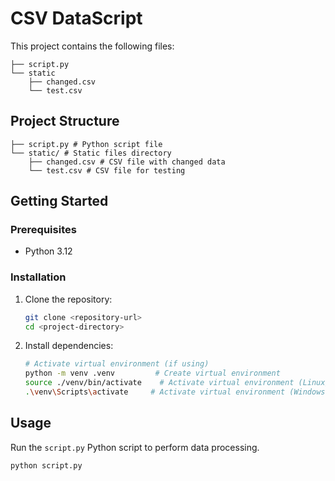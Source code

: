 # CSV DataScript

This project contains the following files:

```commandline
├── script.py
└── static
    ├── changed.csv
    └── test.csv
```
## Project Structure
```
├── script.py # Python script file
└── static/ # Static files directory
    ├── changed.csv # CSV file with changed data
    └── test.csv # CSV file for testing
```

## Getting Started

### Prerequisites

- Python 3.12

### Installation

1. Clone the repository:

    ```bash
    git clone <repository-url>
    cd <project-directory>
    ```

2. Install dependencies:

    ```bash
    # Activate virtual environment (if using)
    python -m venv .venv         # Create virtual environment
    source ./venv/bin/activate    # Activate virtual environment (Linux/Mac)
    .\venv\Scripts\activate     # Activate virtual environment (Windows)

    ```

## Usage

Run the `script.py` Python script to perform data processing.

```bash
python script.py

